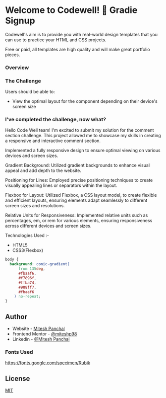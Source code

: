 # Welcome to Codewell! 👋 Gradie Signup

Codewell's aim is to provide you with real-world design templates that you can use to practice your HTML and CSS projects.

Free or paid, all templates are high quality and will make great portfolio pieces.

### Overview

### The Challenge

Users should be able to:

- View the optimal layout for the component depending on their device's screen size

### I've completed the challenge, now what?

Hello Code Well team! I'm excited to submit my solution for the comment section challenge. This project allowed me to showcase my skills in creating a responsive and interactive comment section.

Implemented a fully responsive design to ensure optimal viewing on various devices and screen sizes.

Gradient Background: Utilized gradient backgrounds to enhance visual appeal and add depth to the website.

Positioning for Lines: Employed precise positioning techniques to create visually appealing lines or separators within the layout.

Flexbox for Layout: Utilized Flexbox, a CSS layout model, to create flexible and efficient layouts, ensuring elements adapt seamlessly to different screen sizes and resolutions.

Relative Units for Responsiveness: Implemented relative units such as percentages, em, or rem for various elements, ensuring responsiveness across different devices and screen sizes.

Technologies Used :-

- HTML5
- CSS3(Flexbox)

```css
body {
  background: conic-gradient(
      from 135deg,
      #fbaaf6,
      #f7896f,
      #ffba74,
      #908ff7,
      #fbaaf6
    ) no-repeat;
}
```

## Author

- Website - [Mitesh Panchal](https://miteshp98.github.io/portfolio-website/)
- Frontend Mentor - [@miteshp98](https://www.frontendmentor.io/profile/miteshp98)
- Linkedin - [@Mitesh Panchal](https://www.linkedin.com/in/mitesh-panchal-356558126/)

### Fonts Used

https://fonts.google.com/specimen/Rubik

## License

[MIT](https://choosealicense.com/licenses/mit/)
